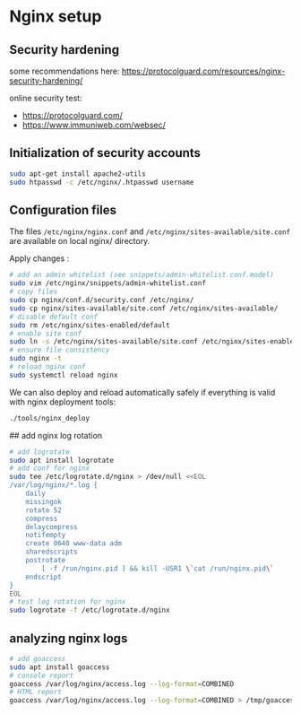 # Nginx setup

## Security hardening

some recommendations here: https://protocolguard.com/resources/nginx-security-hardening/

online security test: 
* https://protocolguard.com/ 
* https://www.immuniweb.com/websec/

## Initialization of security accounts

```bash
sudo apt-get install apache2-utils
sudo htpasswd -c /etc/nginx/.htpasswd username
```

## Configuration files

The files `/etc/nginx/nginx.conf` and `/etc/nginx/sites-available/site.conf` are available on local nginx/ directory.

Apply changes :
```bash
# add an admin whitelist (see snippets/admin-whitelist.conf.model)
sudo vim /etc/nginx/snippets/admin-whitelist.conf
# copy files
sudo cp nginx/conf.d/security.conf /etc/nginx/
sudo cp nginx/sites-available/site.conf /etc/nginx/sites-available/
# disable default conf
sudo rm /etc/nginx/sites-enabled/default
# enable site conf
sudo ln -s /etc/nginx/sites-available/site.conf /etc/nginx/sites-enabled/
# ensure file consistency
sudo nginx -t
# reload nginx conf
sudo systemctl reload nginx
```

We can also deploy and reload automatically safely if everything is valid with nginx deployment tools:

```bash
./tools/nginx_deploy
```

## add nginx log rotation

```bash
# add logrotate
sudo apt install logrotate
# add conf for nginx
sudo tee /etc/logrotate.d/nginx > /dev/null <<EOL
/var/log/nginx/*.log {
    daily
    missingok
    rotate 52
    compress
    delaycompress
    notifempty
    create 0640 www-data adm
    sharedscripts
    postrotate
        [ -f /run/nginx.pid ] && kill -USR1 \`cat /run/nginx.pid\`
    endscript
}
EOL
# test log rotation for nginx
sudo logrotate -f /etc/logrotate.d/nginx
```

## analyzing nginx logs

```bash
# add goaccess
sudo apt install goaccess
# console report
goaccess /var/log/nginx/access.log --log-format=COMBINED
# HTML report
goaccess /var/log/nginx/access.log --log-format=COMBINED > /tmp/goaccess-report.html
```
